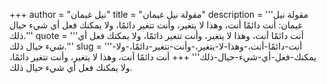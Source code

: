 +++
author = "نيل غيمان"
title = "مقولة نيل غيمان"
description = '''مقولة نيل غيمان: أنت دائمًا أنت، وهذا لا يتغير، وأنت تتغير دائمًا، ولا يمكنك فعل أي شيء حيال ذلك.'''
quote = '''أنت دائمًا أنت، وهذا لا يتغير، وأنت تتغير دائمًا، ولا يمكنك فعل أي شيء حيال ذلك.'''
slug = '''أنت-دائمًا-أنت،-وهذا-لا-يتغير،-وأنت-تتغير-دائمًا،-ولا-يمكنك-فعل-أي-شيء-حيال-ذلك'''
+++
أنت دائمًا أنت، وهذا لا يتغير، وأنت تتغير دائمًا، ولا يمكنك فعل أي شيء حيال ذلك.
